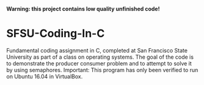 **Warning: this project contains low quality unfinished code!**

# SFSU-Coding-In-C
Fundamental coding assignment in C, completed at San Francisco State University as part of a class on operating systems. 
The goal of the code is to demonstrate the producer consumer problem and to attempt to solve it by using semaphores. 
Important: This program has only been verified to run on Ubuntu 16.04 in VirtualBox. 

